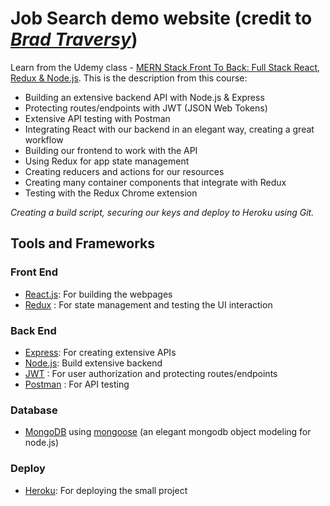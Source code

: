 # Job Search demo website (credit to [*Brad Traversy*](https://github.com/bradtraversy))

Learn from the Udemy class - [MERN Stack Front To Back: Full Stack React, Redux & Node.js](https://www.udemy.com/course/mern-stack-front-to-back/?src=sac&subs_filter_type=subs_only&kw=MERN+Stack+Front+To+Back%3A+Full+Stack+React%2C+Redux+%26+Node.js). This is the description from this course:
- Building an extensive backend API with Node.js & Express
- Protecting routes/endpoints with JWT (JSON Web Tokens)
- Extensive API testing with Postman
- Integrating React with our backend in an elegant way, creating a great workflow
- Building our frontend to work with the API
- Using Redux for app state management
- Creating reducers and actions for our resources
- Creating many container components that integrate with Redux
- Testing with the Redux Chrome extension

*Creating a build script, securing our keys and deploy to Heroku using Git.*

## Tools and Frameworks
### Front End
- [React.js](https://reactjs.org/): For building the webpages
- [Redux](https://redux.js.org/introduction/why-rtk-is-redux-today) : For state management and testing the UI interaction 

### Back End
- [Express](https://expressjs.com/): For creating extensive APIs
- [Node.js](https://nodejs.org/en/): Build extensive backend
- [JWT](https://jwt.io/) : For user authorization and protecting routes/endpoints
- [Postman](https://www.postman.com/) : For API testing

### Database
- [MongoDB](https://account.mongodb.com/account/login?n=%2Fv2%2F62b73b686bf31f69a85d6b05&nextHash=%23metrics%2FreplicaSet%2F62b7700762f17275f0e53054%2Fexplorer%2Ftest%2Fusers%2Ffind) using [mongoose](https://mongoosejs.com/) (an elegant mongodb object modeling for node.js)

### Deploy
- [Heroku](https://devcenter.heroku.com/articles/heroku-cli): For deploying the small project


